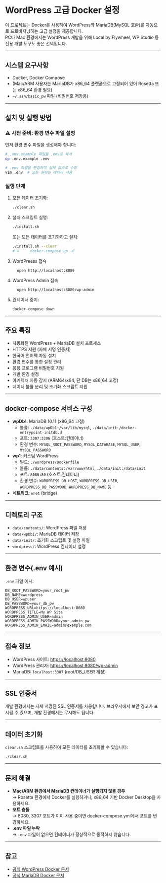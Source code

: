 # WordPress 고급 Docker 설정

이 프로젝트는 Docker를 사용하여 WordPress와 MariaDB(MySQL 호환)를 자동으로 프로비저닝하는 고급 설정을 제공합니다.  
PC나 Mac 환경에서는 WordPress 개발을 위해 Local by Flywheel, WP Studio 등 전용 개발 도구도 좋은 선택입니다.

---

## 시스템 요구사항

- Docker, Docker Compose
- (Mac/ARM 사용자는 MariaDB가 x86_64 플랫폼으로 고정되어 있어 Rosetta 또는 x86_64 환경 필요)
- `~/.ssh/basic_pw` 파일 (비밀번호 저장용)

---

## 설치 및 실행 방법

### ⚠️ 사전 준비: 환경 변수 파일 설정

먼저 환경 변수 파일을 생성해야 합니다:

```bash
# .env.example 파일을 .env로 복사
cp .env.example .env

# .env 파일을 편집하여 실제 값으로 수정
vim .env  # 또는 원하는 에디터 사용
```

### 실행 단계

1. 모든 데이터 초기화:
    ```bash
    ./clear.sh
    ```

2. 설치 스크립트 실행:
    ```bash
    ./install.sh
    ```
    또는 모든 데이터를 초기화하고 설치:
    ```bash
    ./install.sh --clear
    # =     docker-compose up -d
    ```
3. WordPreess 접속
    ```
      open http://localhost:8080
    ```
4. WordPress Admin 접속
    ```
      open http://localhost:8080/wp-admin
    ```

5. 컨테이너 중지:
    ```bash
    docker-compose down
    ```

---

## 주요 특징

- 자동화된 WordPress + MariaDB 설치 프로세스
- HTTPS 지원 (자체 서명 인증서)
- 한국어 언어팩 자동 설치
- 환경 변수를 통한 설정 관리
- 응용 프로그램 비밀번호 지원
- 개발 환경 설정
- 아키텍처 자동 감지 (ARM64/x64, 단 DB는 x86_64 고정)
- 데이터 볼륨 분리 및 초기화 스크립트 지원

---

## docker-compose 서비스 구성

- **wpDb1**: MariaDB 10.11 (x86_64 고정)
    - 볼륨: `./data/wpDb1:/var/lib/mysql`, `./data/init:/docker-entrypoint-initdb.d`
    - 포트: `3307:3306` (호스트:컨테이너)
    - 환경 변수: `MYSQL_ROOT_PASSWORD`, `MYSQL_DATABASE`, `MYSQL_USER`, `MYSQL_PASSWORD`
- **wp1**: 커스텀 WordPress
    - 빌드: `./wordpress/Dockerfile`
    - 볼륨: `./data/contents:/var/www/html`, `./data/init:/data/init`
    - 포트: `8080:80` (호스트:컨테이너)
    - 환경 변수: `WORDPRESS_DB_HOST`, `WORDPRESS_DB_USER`, `WORDPRESS_DB_PASSWORD`, `WORDPRESS_DB_NAME` 등
- **네트워크**: `wnet` (bridge)

---

## 디렉토리 구조

- `data/contents/`: WordPress 파일 저장
- `data/wpDb1/`: MariaDB 데이터 저장
- `data/init/`: 초기화 스크립트 및 설정 파일
- `wordpress/`: WordPress 컨테이너 설정

---

## 환경 변수(.env 예시)

`.env` 파일 예시:
```env
DB_ROOT_PASSWORD=your_root_pw
DB_NAME=wordpress
DB_USER=wpuser
DB_PASSWORD=your_db_pw
WORDPRESS_URL=https://localhost:8080
WORDPRESS_TITLE=My WP Site
WORDPRESS_ADMIN_USER=admin
WORDPRESS_ADMIN_PASSWORD=your_admin_pw
WORDPRESS_ADMIN_EMAIL=admin@example.com
```

---

## 접속 정보

- WordPress 사이트: [https://localhost:8080](https://localhost:8080)
- WordPress 관리자: [https://localhost:8080/wp-admin](https://localhost:8080/wp-admin)
- MariaDB: `localhost:3307` (root/DB_USER 계정)

---

## SSL 인증서

개발 환경에서는 자체 서명된 SSL 인증서를 사용합니다. 브라우저에서 보안 경고가 표시될 수 있으며, 개발 환경에서는 무시해도 됩니다.

---

## 데이터 초기화

`clear.sh` 스크립트를 사용하여 모든 데이터를 초기화할 수 있습니다:
```bash
./clear.sh
```

---

## 문제 해결

- **Mac/ARM 환경에서 MariaDB 컨테이너가 실행되지 않을 경우**  
  → Rosetta 환경에서 Docker를 실행하거나, x86_64 기반 Docker Desktop을 사용하세요.
- **포트 충돌**  
  → 8080, 3307 포트가 이미 사용 중이면 docker-compose.yml에서 포트를 변경하세요.
- **.env 파일 누락**  
  → `.env` 파일이 없으면 컨테이너가 정상적으로 동작하지 않습니다.

---

## 참고

- [공식 WordPress Docker 문서](https://hub.docker.com/_/wordpress)
- [공식 MariaDB Docker 문서](https://hub.docker.com/_/mariadb)
